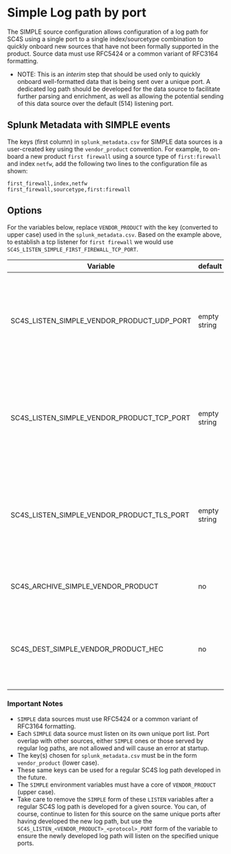 # Simple Log path by port

The SIMPLE source configuration allows configuration of a log path for SC4S using a single port
to a single index/sourcetype combination to quickly onboard new sources that have not been formally
supported in the product. Source data must use RFC5424 or a common variant of RFC3164 formatting.

* NOTE:  This is an _interim_ step that should be used only to quickly onboard well-formatted data that is being sent over a
unique port.  A dedicated log path should be developed for the data source to facilitate further parsing and enrichment, as
well as allowing the potential sending of this data source over the default (514) listening port.

## Splunk Metadata with SIMPLE events

The keys (first column) in `splunk_metadata.csv` for SIMPLE data sources is a user-created key using the `vendor_product` convention.
For example, to on-board a new product `first firewall` using a source type of `first:firewall` and index `netfw`, add the following
two lines to the configuration file as shown:

```
first_firewall,index,netfw
first_firewall,sourcetype,first:firewall
```

## Options

For the variables below, replace `VENDOR_PRODUCT` with the key (converted to upper case) used in the `splunk_metadata.csv`.
Based on the example above, to establish a tcp listener for `first firewall` we would use `SC4S_LISTEN_SIMPLE_FIRST_FIREWALL_TCP_PORT`.

| Variable       | default        | description    |
|----------------|----------------|----------------|
| SC4S_LISTEN_SIMPLE_VENDOR_PRODUCT_UDP_PORT      | empty string      | Enable a UDP port for this specific vendor product using a comma-separated list of port numbers |
| SC4S_LISTEN_SIMPLE_VENDOR_PRODUCT_TCP_PORT      | empty string      | Enable a TCP port for this specific vendor product using a comma-separated list of port numbers |
| SC4S_LISTEN_SIMPLE_VENDOR_PRODUCT_TLS_PORT      | empty string      | Enable a TLS  port for this specific vendor product using a comma-separated list of port numbers |
| SC4S_ARCHIVE_SIMPLE_VENDOR_PRODUCT | no | Enable archive to disk for this specific source |
| SC4S_DEST_SIMPLE_VENDOR_PRODUCT_HEC | no | When Splunk HEC is disabled globally set to yes to enable this specific source |

### Important Notes

* `SIMPLE` data sources must use RFC5424 or a common variant of RFC3164 formatting.
* Each `SIMPLE` data source must listen on its own unique port list.  Port overlap with other
sources, either `SIMPLE` ones or those served by regular log paths, are not allowed and will cause an error at startup.
* The key(s) chosen for `splunk_metadata.csv` must be in the form `vendor_product` (lower case).
* These same keys can be used for a regular SC4S log path developed in the future.
* The `SIMPLE` environment variables must have a core of `VENDOR_PRODUCT` (upper case).
* Take care to remove the `SIMPLE` form of these `LISTEN` variables after a regular SC4S log path is developed for
a given source. You can, of course, continue to listen for this source on the same unique ports after having developed
the new log path, but use the `SC4S_LISTEN_<VENDOR_PRODUCT>_<protocol>_PORT` form of the variable to ensure the newly
developed log path will listen on the specified unique ports.
